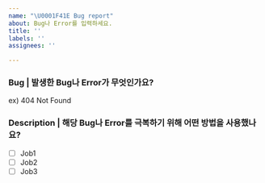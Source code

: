 ```yaml
---
name: "\U0001F41E Bug report"
about: Bug나 Error를 입력하세요.
title: ''
labels: ''
assignees: ''

---
```


### Bug | 발생한 Bug나 Error가 무엇인가요?
ex) 404 Not Found

### Description | 해당 Bug나 Error를 극복하기 위해 어떤 방법을 사용했나요?
- [ ] Job1
- [ ] Job2
- [ ] Job3
